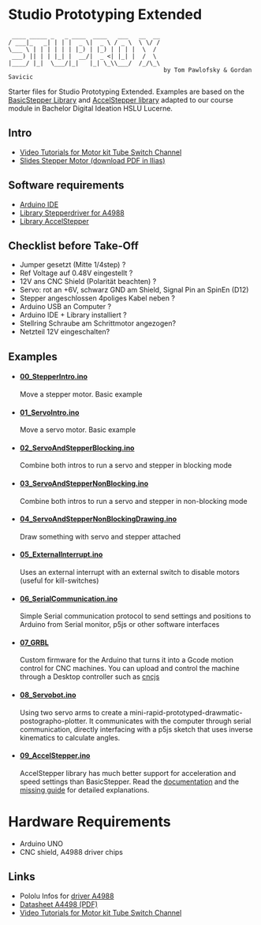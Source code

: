 # Studio Prototyping Extended

```
 ____ _____ _   _ ____  ____   ___   __  __
/ ___|_   _| | | |  _ \|  _ \ / _ \  \ \/ /
\___ \ | | | | | | |_) | |_) | | | |  \  /
 ___) || | | |_| |  __/|  _ <| |_| |  /  \
|____/ |_|  \___/|_|   |_| \_\\___/  /_/\_\                  
                                            by Tom Pawlofsky & Gordan Savicic
```

Starter files for Studio Prototyping Extended. Examples are based on the [BasicStepper Library](https://github.com/laurb9/StepperDriver) and [AccelStepper library](https://www.airspayce.com/mikem/arduino/AccelStepper/) adapted to our course module in Bachelor Digital Ideation HSLU Lucerne.

## Intro 

   - [Video Tutorials for Motor kit Tube Switch Channel](https://tube.switch.ch/channels/Dcqw1ga3NL)
   - [Slides Stepper Motor (download PDF in Ilias)](https://elearning.hslu.ch/ilias/goto.php?target=file_5832681_download&client_id=hslu)
 
## Software requirements
 
   - [Arduino IDE ](https://www.arduino.cc/en/software)
   - [Library Stepperdriver for A4988](https://github.com/laurb9/StepperDriver)
   - [Library AccelStepper](https://www.airspayce.com/mikem/arduino/AccelStepper/index.html)

 ## Checklist before Take-Off
 
   - Jumper gesetzt (Mitte 1/4step) ? 
   - Ref Voltage auf 0.48V eingestellt ?
   - 12V ans CNC Shield (Polarität beachten) ?
   - Servo: rot an +6V, schwarz GND am Shield, Signal Pin an SpinEn (D12)
   - Stepper angeschlossen 4poliges Kabel neben ? 
   - Arduino USB an Computer ?
   - Arduino IDE + Library installiert ?
   - Stellring Schraube am Schrittmotor angezogen?
   - Netzteil 12V eingeschalten?
  
## Examples

 - #### [00_StepperIntro.ino](00_StepperIntro/)
    Move a stepper motor. Basic example
 - #### [01_ServoIntro.ino](01_ServoIntro/)
    Move a servo motor. Basic example
 - #### [02_ServoAndStepperBlocking.ino](02_ServoAndStepperBlocking/)
    Combine both intros to run a servo and stepper in blocking mode
 - #### [03_ServoAndStepperNonBlocking.ino](./03_ServoAndStepperNonBlocking/)
    Combine both intros to run a servo and stepper in non-blocking mode
 - #### [04_ServoAndStepperNonBlockingDrawing.ino](./04_ServoAndStepperNonBlockingDrawing/)
    Draw something with servo and stepper attached
 - #### [05_ExternalInterrupt.ino](./05_ExternalInterrupt/)
    Uses an external interrupt with an external switch to disable motors (useful for kill-switches)
 - #### [06_SerialCommunication.ino](./06_SerialCommunication/)
    Simple Serial communication protocol to send settings and positions to Arduino from Serial monitor, p5js or other software interfaces
- #### [07_GRBL](./07_GRBL/)
    Custom firmware for the Arduino that turns it into a Gcode motion control for CNC machines. You can upload and control the machine through a Desktop controller such as [cncjs](https://cnc.js.org/)
- #### [08_Servobot.ino](./08_Servobot/)
    Using two servo arms to create a mini-rapid-prototyped-drawmatic-postographo-plotter. It communicates with the computer through serial communication, directly interfacing with a p5js sketch that uses inverse kinematics to calculate angles.
- #### [09_AccelStepper.ino](./09_AccelStepper/)
    AccelStepper library has much better support for acceleration and speed settings than BasicStepper. Read the [documentation](https://www.airspayce.com/mikem/arduino/AccelStepper/) and the [missing guide](https://hackaday.io/project/183279-accelstepper-the-missing-manual/details) for detailed explanations.

# Hardware Requirements
  - Arduino UNO
  - CNC shield, A4988 driver chips

## Links
   - Pololu Infos for [driver A4988](https://www.pololu.com/product/1182) 
   - [Datasheet A4498 (PDF)](https://www.tme.eu/Document/25459777e672c305e474897eef284f74/POLOLU-2128.pdf)
   - [Video Tutorials for Motor kit Tube Switch Channel](https://tube.switch.ch/channels/Dcqw1ga3NL)
